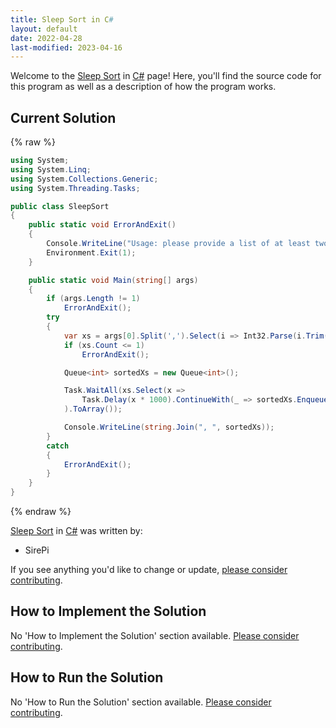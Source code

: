 ```yaml
---
title: Sleep Sort in C#
layout: default
date: 2022-04-28
last-modified: 2023-04-16
---
```


Welcome to the [Sleep Sort](https://sampleprograms.io/projects/sleep-sort) in [C#](https://sampleprograms.io/languages/c-sharp) page! Here, you'll find the source code for this program as well as a description of how the program works.

## Current Solution

{% raw %}

```c#
using System;
using System.Linq;
using System.Collections.Generic;
using System.Threading.Tasks;

public class SleepSort
{
    public static void ErrorAndExit()
    {
        Console.WriteLine("Usage: please provide a list of at least two integers to sort in the format \"1, 2, 3, 4, 5\"");
        Environment.Exit(1);
    }

    public static void Main(string[] args)
    {
        if (args.Length != 1)
            ErrorAndExit();
        try
        {
            var xs = args[0].Split(',').Select(i => Int32.Parse(i.Trim())).ToList();
            if (xs.Count <= 1)
                ErrorAndExit();

            Queue<int> sortedXs = new Queue<int>();

            Task.WaitAll(xs.Select(x =>
                Task.Delay(x * 1000).ContinueWith(_ => sortedXs.Enqueue(x))
            ).ToArray());

            Console.WriteLine(string.Join(", ", sortedXs));
        }
        catch
        {
            ErrorAndExit();
        }
    }
}
```

{% endraw %}

[Sleep Sort](https://sampleprograms.io/projects/sleep-sort) in [C#](https://sampleprograms.io/languages/c-sharp) was written by:

- SirePi

If you see anything you'd like to change or update, [please consider contributing](https://github.com/TheRenegadeCoder/sample-programs).

## How to Implement the Solution

No 'How to Implement the Solution' section available. [Please consider contributing](https://github.com/TheRenegadeCoder/sample-programs-website).

## How to Run the Solution

No 'How to Run the Solution' section available. [Please consider contributing](https://github.com/TheRenegadeCoder/sample-programs-website).